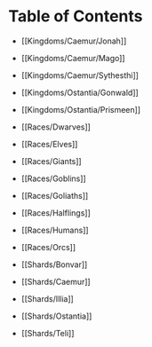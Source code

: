 # Table of Contents

- [[Kingdoms/Caemur/Jonah]]
- [[Kingdoms/Caemur/Mago]]
- [[Kingdoms/Caemur/Sythesthi]]
- [[Kingdoms/Ostantia/Gonwald]]
- [[Kingdoms/Ostantia/Prismeen]]

- [[Races/Dwarves]]
- [[Races/Elves]]
- [[Races/Giants]]
- [[Races/Goblins]]
- [[Races/Goliaths]]
- [[Races/Halflings]]
- [[Races/Humans]]
- [[Races/Orcs]]

- [[Shards/Bonvar]]
- [[Shards/Caemur]]
- [[Shards/Illia]]
- [[Shards/Ostantia]]
- [[Shards/Teli]]